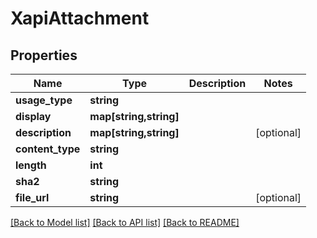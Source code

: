 # XapiAttachment

## Properties
Name | Type | Description | Notes
------------ | ------------- | ------------- | -------------
**usage_type** | **string** |  | 
**display** | **map[string,string]** |  | 
**description** | **map[string,string]** |  | [optional] 
**content_type** | **string** |  | 
**length** | **int** |  | 
**sha2** | **string** |  | 
**file_url** | **string** |  | [optional] 

[[Back to Model list]](../../README.md#documentation-for-models) [[Back to API list]](../../README.md#documentation-for-api-endpoints) [[Back to README]](../../README.md)

